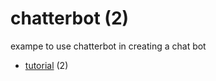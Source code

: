 # chatterbot (2)
exampe to use chatterbot in creating a chat bot

+ [tutorial](tutorial/README.md) (2)

